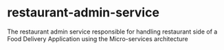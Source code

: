 # restaurant-admin-service
The restaurant admin service responsible for handling restaurant side of a Food Delivery Application using the Micro-services architecture
